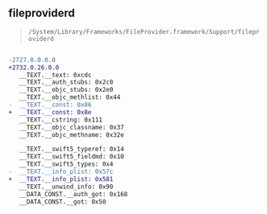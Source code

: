 ## fileproviderd

> `/System/Library/Frameworks/FileProvider.framework/Support/fileproviderd`

```diff

-2727.0.0.0.0
+2732.0.26.0.0
   __TEXT.__text: 0xcdc
   __TEXT.__auth_stubs: 0x2c0
   __TEXT.__objc_stubs: 0x2e0
   __TEXT.__objc_methlist: 0x44
-  __TEXT.__const: 0x86
+  __TEXT.__const: 0x8e
   __TEXT.__cstring: 0x111
   __TEXT.__objc_classname: 0x37
   __TEXT.__objc_methname: 0x32e

   __TEXT.__swift5_typeref: 0x14
   __TEXT.__swift5_fieldmd: 0x10
   __TEXT.__swift5_types: 0x4
-  __TEXT.__info_plist: 0x57c
+  __TEXT.__info_plist: 0x581
   __TEXT.__unwind_info: 0x90
   __DATA_CONST.__auth_got: 0x168
   __DATA_CONST.__got: 0x50

```
